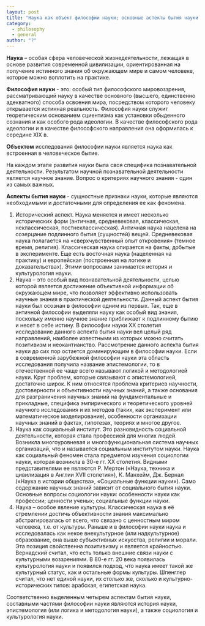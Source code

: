 ```yaml
---
layout: post
title: "Наука как объект философии науки; основные аспекты бытия науки. Эпистемология, социальная философия науки, философская культурология науки"
category:
  - philosophy
  - general
author: "?"
---
```


**Наука** – особая сфера человеческой жизнедеятельности, лежащая в основе развития современной цивилизации, ориентированная на получение истинного знания об окружающем мире и самом человеке, которое можно воплотить на практике.

**Философия науки** - это: особый тип философского мировоззрения, рассматривающий науку в качестве основного (высшего, единственно адекватного) способа освоения мира, посредством которого человеку открывается истинная реальность. Философия науки служит теоретическим основанием сциентизма как установки обыденного сознания и как особого рода идеологии. В качестве философского рода идеологии и в качестве философского направления она оформилась к середине XIX в.

**Объектом** исследования философии науки является наука как встроенная в человеческое бытие.

На каждом этапе развития науки была своя специфика познавательной деятельности. Результатом научной познавательной деятельности является научное знание. Вопрос о критериях научного знания - один из самых важных.

**Аспекты бытия науки** - сущностные признаки науки, которые являются необходимыми и достаточными для определения ее как феномена.
1. Исторический аспект. Наука меняется и имеет несколько исторических форм (античная, средневековая, классическая, неклассическая, постнеклассическая). Античная наука нацелена на созерцание подлинного бытия (сущностей) вещей. Средневековая наука полагается на «сверхчувственный опыт откровения» (темное время, религия). Классическая наука опирается на факты, добытые в эксперименте. Еще есть восточная наука (нацеленная на практику) и европейская (построенная на логике и доказательствах).
Этими вопросами занимается история и культурология науки.
2. Наука – это особый вид познавательной деятельности, целью которой является достижение объективной информации об окружающем мире, что позволяет эффективно использовать научные знания в практической деятельности. Данный аспект бытия науки был осознан в философии одним из первых. Так, еще в античной философии выделяли науку как особый вид знания, поскольку именно научное знание приближает к подлинному бытию и несет в себе истину. В философии науки XX столетия исследование данного аспекта бытия науки вел целый ряд направлений, наиболее известными из которых можно считать позитивизм и неокантианство. Рассмотрение данного аспекта бытия науки до сих пор остается доминирующим в философии науки. Если в современной зарубежной философии науки эта область исследования получила название эпистемологии, то в отечественной ее чаще всего называют логикой и методологией науки. Круг проблем, которые связывают с эпистемологией, достаточно широк. К ним относятся проблема критериев научности, достоверности и объективности научных знаний, а также основания для разграничения научных знаний на фундаментальные и прикладные, специфика эмпирического и теоретического уровней научного исследования и их методов (таких, как эксперимент или математическое моделирование), особенности организации научных знаний в фактах, гипотезах, теориях и многое другое.
3. Наука как социальный институт. Это разновидность социальной деятельности, которая стала профессией для многих людей. Возникла многоуровневая и многофункциональная система научных организаций, что и называется социальным институтом науки. Наука как социальный феномен стала предметом изучения социологии науки, которая возникла в 30-е гг. XX столетия. Видными представителями ее являются Р. Мертон («Наука, техника и цивилизация в Англии XVII столетия»), К. Манхейм, Дж. Бернал («Наука в истории общества», «Социальные функции науки»). Само содержание научных знаний зависит от социального бытия науки. Основные вопросы социологии науки: особенности науки как профессии; ценности ученых; социальные функции науки.
4. Наука – особое явление культуры. Классическая наука в её стремлении достичь объективности знания максимально абстрагировалась от всего, что связано с ценностным миром человека, т.е. от культуры. Раньше и в философии науки наука и исследовалась как некое внекультурное (или надкультурное) образование, она выше субъективных искусства, религии и морали. Эта позиция свойственна позитивизму и является крайностью. Вернадский считал, что есть только внешние связи науки с культурными воззрениями. В 80-е гг. 20 века появилась культурология науки и появился подход, что наука имеет такой же культурный статус, как и остальные формы культуры. Шпенглер считал, что нет единой науки, их столько же, сколько и культурно-исторических типов: арабская, египетская наука.

Соответственно выделенным четырем аспектам бытия науки, составными частями философии науки являются история науки, эпистемология (или логика и методология науки), а также социология и культурология науки.
